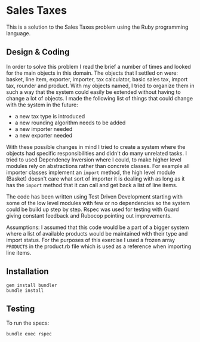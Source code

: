 # Sales Taxes

This is a solution to the Sales Taxes problem using the Ruby programming language.

## Design & Coding

In order to solve this problem I read the brief a number of times and looked for the main objects in this domain. The objects that I settled on were: basket, line item, exporter, importer, tax calculator, basic sales tax, import tax, rounder and product.
With my objects named, I tried to organize them in such a way that the system could easily be extended without having to change a lot of objects. I made the following list of things that could change with the system in the future:

- a new tax type is introduced
- a new rounding algorithm needs to be added
- a new importer needed
- a new exporter needed

With these possible changes in mind I tried to create a system where the objects had specific responsibilities and didn't do many unrelated tasks. I tried to used Dependency Inversion where I could, to make higher level modules rely on abstractions rather than concrete classes. For example all importer classes implement an `import` method, the high level module (Basket) doesn't care what sort of importer it is dealing with as long as it has the `import` method that it can call and get back a list of line items.

The code has been written using Test Driven Development starting with some of the low level modules with few or no dependencies so the system could be build up step by step. Rspec was used for testing with Guard giving constant feedback and Rubocop pointing out improvements.

Assumptions: I assumed that this code would be a part of a bigger system where a list of available products would be maintained with their type and import status. For the purposes of this exercise I used a frozen array `PRODUCTS` in the product.rb file which is used as a reference when importing line items.

## Installation

```
gem install bundler
bundle install
```

## Testing

To run the specs:

```
bundle exec rspec
```
